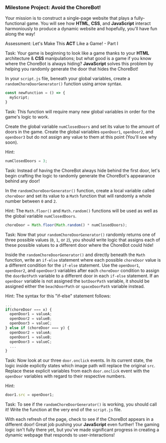 ### Milestone Project: Avoid the ChoreBot!

Your mission is to construct a single-page website that plays a fully-functional game. You will see how __HTML__, __CSS__, and __JavaScript__ interact harmoniously to produce a dynamic website and hopefully, you'll have fun along the way!

Assessment: Let's Make This __ACT__ Like a Game! - Part I

Task: Your game is beginning to look like a game thanks to your __HTML__ architecture & __CSS__ manipulations; but what good is a game if you know where the ChoreBot is always hiding? __JavaScript__ solves this problem by helping you randomly generate the door that hides the ChoreBot! 

In your `script.js` file, beneath your global variables, create a `randomChoreDoorGenerator()` function using arrow syntax.

```js
const newFunction = () => {
  myScript;
}
```

Task: This function will require many new global variables in order for the game's logic to work. 

Create the global variable `numClosedDoors` and set its value to the amount of doors in the game. Create the global variables `openDoor1`, `openDoor2`, and `openDoor3` but do not assign any value to them at this point (You'll see why soon).

Hint: 

```js
numClosedDoors = 3;
```


Task: Instead of having the ChoreBot always hide behind the first door, let's begin crafting the logic to randomly generate the ChoreBot's appearance behind any door!

In the `randomChoreDoorGenerator()` function, create a local variable called `choreDoor` and set its value to a `Math` function that will randomly a whole number between `0` and `2`.

Hint: The `Math.floor()` and `Math.random()` functions will be used as well as the global variable `numClosedDoors`.

```js
choreDoor = Math.floor(Math.random() * numClosedDoors);
```

Task: Now that your `randomChoreDoorGenerator()` randomly returns one of three possible values (`0`, `1`, or `2`), you should write logic that assigns each of these possible values to a different door where the ChoreBot could hide!

Inside the `randomChoreDoorGenerator()` and directly beneath the `Math` function, write an `if-else` statement where each possible `choreDoor` value is a different condition for the `if-else` statement. Use the `openDoor1`, `openDoor2`, and `openDoor3` variables after each `choreDoor` condition to assign the `doorBotPath` variable to a different door in each `if-else` statement. If an `openDoor` variable is not assigned the `botDoorPath` variable, it should be assigned either the `beachDoorPath` or `spaceDoorPath` variable instead.

Hint: The syntax for this "if-else" statement follows:

```js
...
if(choreDoor === x) {
  openDoor1 = valueA;
  openDoor2 = valueB;
  openDoor3 = valueC;
} else if (choreDoor === y) {
  openDoor2 = valueA;
  openDoor1 = valueB;
  openDoor3 = valueC;
  ...
} 
```

Task: Now look at our three `door.onclick` events. In its current state, the logic inside explictly states which image path will replace the original `src`. Replace these explicit variables from each `door.onclick` event with the `openDoor` variables with regard to their respective numbers.

Hint: 

```js
door1.src = openDoor1;
```

Task: To see if the `randomChoreDoorGenerator()` is working, you should call it! Write the function at the very end of the `script.js` file.

With each refresh of the page, check to see if the ChoreBot appears in a different door! Great job pushing your __JavaScript__ even further! The gaming logic isn't fully there yet, but you've made significant progress in creating a dynamic webpage that responds to user-interactions!